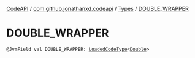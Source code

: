 [CodeAPI](../../index.md) / [com.github.jonathanxd.codeapi](../index.md) / [Types](index.md) / [DOUBLE_WRAPPER](.)

# DOUBLE_WRAPPER

`@JvmField val DOUBLE_WRAPPER: `[`LoadedCodeType`](../../com.github.jonathanxd.codeapi.type/-loaded-code-type/index.md)`<`[`Double`](https://kotlinlang.org/api/latest/jvm/stdlib/kotlin/-double/index.html)`>`
